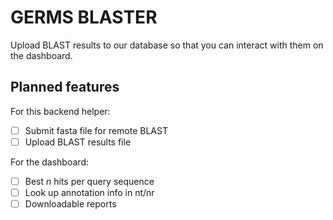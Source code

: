 # GERMS BLASTER

Upload BLAST results to our database so that you can interact with them on the dashboard.

## Planned features

For this backend helper:

- [ ] Submit fasta file for remote BLAST 
- [ ] Upload BLAST results file 

For the dashboard:

- [ ] Best *n* hits per query sequence
- [ ] Look up annotation info in nt/nr
- [ ] Downloadable reports
